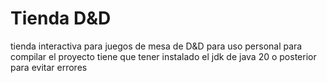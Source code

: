 # Tienda D&D
tienda interactiva para juegos de mesa de D&D para uso personal
para compilar el proyecto tiene que tener instalado el jdk de java 20 o posterior para evitar errores
